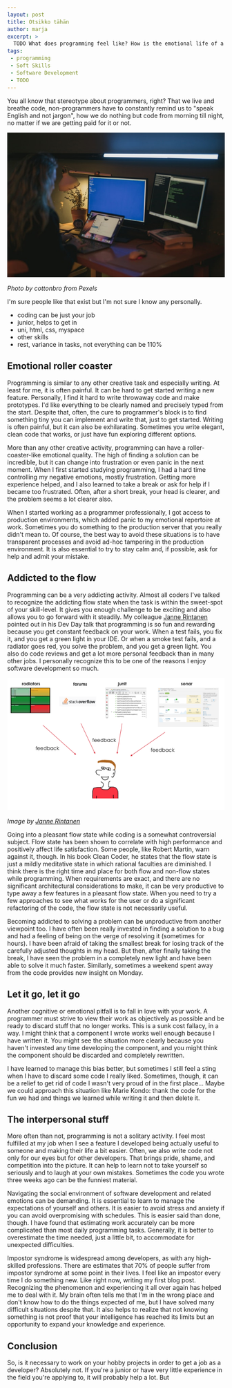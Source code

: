 ```yaml
---
layout: post
title: Otsikko tähän
author: marja
excerpt: >
  TODO What does programming feel like? How is the emotional life of a coder? Let's talk about our feelings.
tags:
 - programming
 - Soft Skills
 - Software Development
 - TODO
---
```


You all know that stereotype about programmers, right? That we live and breathe code, non-programmers have to constantly remind us to "speak English and not jargon", how we do nothing but code from morning till night, no matter if we are getting paid for it or not. 

![Programmer](/img/hobby-projects/programmer.jpg)

*Photo by cottonbro from Pexels*

I'm sure people like that exist but I'm not sure I know any personally. 

- coding can be just your job
- junior, helps to get in
- uni, html, css, myspace
- other skills
- rest, variance in tasks, not everything can be 110%

## Emotional roller coaster

Programming is similar to any other creative task and especially writing. At least for me, it is often painful. It can be hard to get started writing a new feature. Personally, I find it hard to write throwaway code and make prototypes. I'd like everything to be clearly named and precisely typed from the start. Despite that, often, the cure to programmer's block is to find something tiny you can implement and write that, just to get started. Writing is often painful, but it can also be exhilarating. Sometimes you write elegant, clean code that works, or just have fun exploring different options.

More than any other creative activity, programming can have a roller-coaster-like emotional quality. The high of finding a solution can be incredible, but it can change into frustration or even panic in the next moment. When I first started studying programming, I had a hard time controlling my negative emotions, mostly frustration. Getting more experience helped, and I also learned to take a break or ask for help if I became too frustrated. Often, after a short break, your head is clearer, and the problem seems a lot clearer also. 

When I started working as a programmer professionally, I got access to production environments, which added panic to my emotional repertoire at work. Sometimes you do something to the production server that you really didn't mean to. Of course, the best way to avoid these situations is to have transparent processes and avoid ad-hoc tampering in the production environment. It is also essential to try to stay calm and, if possible, ask for help and admit your mistake.

## Addicted to the flow

Programming can be a very addicting activity. Almost all coders I've talked to recognize the addicting flow state when the task is within the sweet-spot of your skill-level. It gives you enough challenge to be exciting and also allows you to go forward with it steadily. My colleague [Janne Rintanen](https://twitter.com/JRintanen) pointed out in his Dev Day talk that programming is so fun and rewarding because you get constant feedback on your work. When a test fails, you fix it, and you get a green light in your IDE. Or when a smoke test fails, and a radiator goes red, you solve the problem, and you get a green light. You also do code reviews and get a lot more personal feedback than in many other jobs. I personally recognize this to be one of the reasons I enjoy software development so much.

![Developer gets constant feedback](/img/emotional-code/constant-feedback.png)

*Image by [Janne Rintanen](https://twitter.com/JRintanen)*

Going into a pleasant flow state while coding is a somewhat controversial subject. Flow state has been shown to correlate with high performance and positively affect life satisfaction. Some people, like Robert Martin, warn against it, though. In his book Clean Coder, he states that the flow state is just a mildly meditative state in which rational faculties are diminished. I think there is the right time and place for both flow and non-flow states while programming. When requirements are exact, and there are no significant architectural considerations to make, it can be very productive to type away a few features in a pleasant flow state. When you need to try a few approaches to see what works for the user or do a significant refactoring of the code, the flow state is not necessarily useful.

Becoming addicted to solving a problem can be unproductive from another viewpoint too. I have often been really invested in finding a solution to a bug and had a feeling of being on the verge of resolving it (sometimes for hours). I have been afraid of taking the smallest break for losing track of the carefully adjusted thoughts in my head. But then, after finally taking the break, I have seen the problem in a completely new light and have been able to solve it much faster. Similarly, sometimes a weekend spent away from the code provides new insight on Monday.

## Let it go, let it go

Another cognitive or emotional pitfall is to fall in love with your work. A programmer must strive to view their work as objectively as possible and be ready to discard stuff that no longer works. This is a sunk cost fallacy, in a way. I might think that a component I wrote works well enough because I have written it. You might see the situation more clearly because you haven't invested any time developing the component, and you might think the component should be discarded and completely rewritten. 

I have learned to manage this bias better, but sometimes I still feel a sting when I have to discard some code I really liked. Sometimes, though, it can be a relief to get rid of code I wasn't very proud of in the first place… Maybe we could approach this situation like Marie Kondo: thank the code for the fun we had and things we learned while writing it and then delete it.

## The interpersonal stuff

More often than not, programming is not a solitary activity. I feel most fulfilled at my job when I see a feature I developed being actually useful to someone and making their life a bit easier. Often, we also write code not only for our eyes but for other developers. That brings pride, shame, and competition into the picture. It can help to learn not to take yourself so seriously and to laugh at your own mistakes. Sometimes the code you wrote three weeks ago can be the funniest material.

Navigating the social environment of software development and related emotions can be demanding. It is essential to learn to manage the expectations of yourself and others. It is easier to avoid stress and anxiety if you can avoid overpromising with schedules. This is easier said than done, though. I have found that estimating work accurately can be more complicated than most daily programming tasks. Generally, it is better to overestimate the time needed, just a little bit, to accommodate for unexpected difficulties.

Impostor syndrome is widespread among developers, as with any high-skilled professions. There are estimates that 70% of people suffer from impostor syndrome at some point in their lives. I feel like an impostor every time I do something new. Like right now, writing my first blog post. Recognizing the phenomenon and experiencing it all over again has helped me to deal with it. My brain often tells me that I'm in the wrong place and don't know how to do the things expected of me, but I have solved many difficult situations despite that. It also helps to realize that not knowing something is not proof that your intelligence has reached its limits but an opportunity to expand your knowledge and experience.

## Conclusion

So, is it necessary to work on your hobby projects in order to get a job as a developer? Absolutely not. If you're a junior or have very little experience in the field you're applying to, it will probably help a lot. But 

